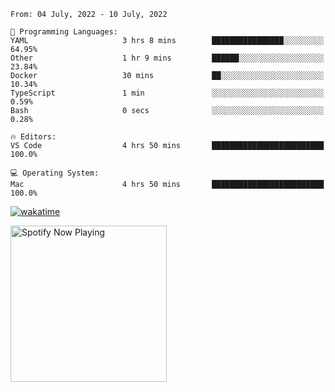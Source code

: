 <!--START_SECTION:waka-->
```text
From: 04 July, 2022 - 10 July, 2022

💬 Programming Languages: 
YAML                     3 hrs 8 mins        ████████████████░░░░░░░░░   64.95% 
Other                    1 hr 9 mins         ██████░░░░░░░░░░░░░░░░░░░   23.84% 
Docker                   30 mins             ██░░░░░░░░░░░░░░░░░░░░░░░   10.34% 
TypeScript               1 min               ░░░░░░░░░░░░░░░░░░░░░░░░░   0.59% 
Bash                     0 secs              ░░░░░░░░░░░░░░░░░░░░░░░░░   0.28%

🔥 Editors: 
VS Code                  4 hrs 50 mins       █████████████████████████   100.0%

💻 Operating System: 
Mac                      4 hrs 50 mins       █████████████████████████   100.0%

```


<!--END_SECTION:waka-->

[![wakatime](https://wakatime.com/badge/user/37718f76-572e-4513-b2c5-41c4d93d287a.svg)](https://wakatime.com/@37718f76-572e-4513-b2c5-41c4d93d287a)

[<img src="https://spotify-playing-gregnrobinson.vercel.app/api/spotify/?background_color=transparent&border_color=transparent" alt="Spotify Now Playing" width="250" />](https://open.spotify.com/user/gregnrobinson-ca)





